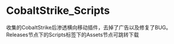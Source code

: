 # CobaltStrike_Scripts
收集的CobaltStrike后渗透横向移动插件，去掉了广告以及修复了BUG。
Releases节点下的Scripts标签下的Assets节点可跳转下载
